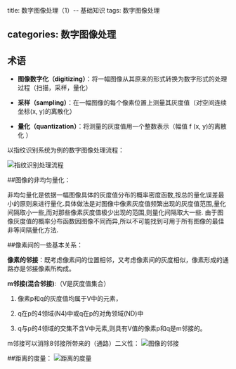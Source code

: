 title: 数字图像处理（1）-- 基础知识 tags: 数字图像处理

categories: 数字图像处理
------------------------

术语
----

-	**图像数字化（digitizing）**：将一幅图像从其原来的形式转换为数字形式的处理过程（扫描，采样，量化）

-	**采样（sampling）**：在一幅图像的每个像素位置上测量其灰度值（对空间连续坐标(x, y)的离散化）

-	**量化（quantization）**：将测量的灰度值用一个整数表示（幅值 f (x, y)的离散化 ）

以指纹识别系统为例的数字图像处理流程：

<!-- more -->

![指纹识别处理流程](http://7pulhb.com1.z0.glb.clouddn.com/ip-指纹识别处理流程.png)

##图像的非均匀量化：

非均匀量化是依据一幅图像具体的灰度值分布的概率密度函数,按总的量化误差最小的原则来进行量化.具体做法是对图像中像素灰度值频繁出现的灰度值范围,量化间隔取小一些,而对那些像素灰度值极少出现的范围,则量化间隔取大一些. 由于图像灰度值的概率分布函数因图像不同而异,所以不可能找到可用于所有图像的最佳非等间隔量化方法.

##像素间的一些基本关系：

**像素的邻接**：既考虑像素间的位置相邻，又考虑像素间的灰度相似，像素形成的通路亦是邻接像素所构成。

**m邻接(混合邻接)**:（V是灰度值集合）

1.	像素p和q的灰度值均属于V中的元素，

2.	q在p的4领域(N4)中或q在p的对角领域(ND)中

3.	q与p的4领域的交集不含V中元素,则具有V值的像素p和q是m邻接的。

m邻接可以消除8邻接所带来的（通路）二义性： ![图像的邻接](http://7pulhb.com1.z0.glb.clouddn.com/ip-图像邻接.jpg)

##距离的度量： ![距离的度量](http://7pulhb.com1.z0.glb.clouddn.com/ip-距离的度量.jpg)
